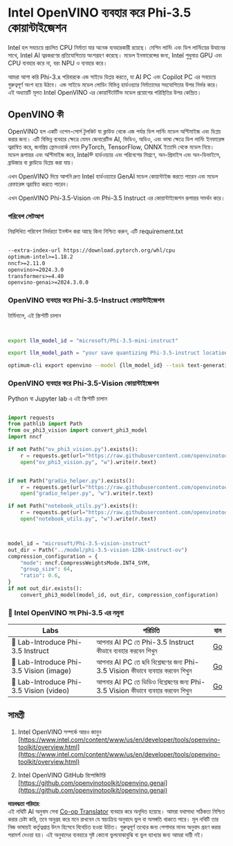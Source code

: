 <!--
CO_OP_TRANSLATOR_METADATA:
{
  "original_hash": "3139a6a82f357a9f90f1fe51c4caf65a",
  "translation_date": "2025-05-09T13:52:08+00:00",
  "source_file": "md/01.Introduction/04/UsingIntelOpenVINOQuantifyingPhi.md",
  "language_code": "bn"
}
-->
# **Intel OpenVINO ব্যবহার করে Phi-3.5 কোয়ান্টাইজেশন**

Intel হল সবচেয়ে প্রচলিত CPU নির্মাতা যার অনেক ব্যবহারকারী রয়েছে। মেশিন লার্নিং এবং ডিপ লার্নিংয়ের উত্থানের সাথে, Intel AI ত্বরকরণের প্রতিযোগিতায় অংশগ্রহণ করেছে। মডেল ইনফারেন্সের জন্য, Intel শুধুমাত্র GPU এবং CPU ব্যবহার করে না, বরং NPU ও ব্যবহার করে।

আমরা আশা করি Phi-3.x পরিবারকে এন্ড সাইডে ডিপ্লয় করতে, যা AI PC এবং Copilot PC এর সবচেয়ে গুরুত্বপূর্ণ অংশ হয়ে উঠবে। এন্ড সাইডে মডেল লোডিং বিভিন্ন হার্ডওয়্যার নির্মাতাদের সহযোগিতার উপর নির্ভর করে। এই অধ্যায়টি মূলত Intel OpenVINO এর কোয়ান্টিটেটিভ মডেল প্রয়োগের পরিস্থিতির উপর কেন্দ্রিত।

## **OpenVINO কী**

OpenVINO হল একটি ওপেন-সোর্স টুলকিট যা ক্লাউড থেকে এজ পর্যন্ত ডিপ লার্নিং মডেল অপ্টিমাইজ এবং ডিপ্লয় করার জন্য। এটি বিভিন্ন ব্যবহার ক্ষেত্রে যেমন জেনারেটিভ AI, ভিডিও, অডিও, এবং ভাষা ক্ষেত্রে ডিপ লার্নিং ইনফারেন্স ত্বরান্বিত করে, জনপ্রিয় ফ্রেমওয়ার্ক যেমন PyTorch, TensorFlow, ONNX ইত্যাদি থেকে মডেল নিয়ে। মডেল রূপান্তর এবং অপ্টিমাইজ করে, Intel® হার্ডওয়্যার এবং পরিবেশের মিশ্রণে, অন-প্রিমাইস এবং অন-ডিভাইসে, ব্রাউজার বা ক্লাউডে ডিপ্লয় করা যায়।

এখন OpenVINO দিয়ে আপনি দ্রুত Intel হার্ডওয়্যারে GenAI মডেল কোয়ান্টাইজ করতে পারেন এবং মডেল রেফারেন্স ত্বরান্বিত করতে পারেন।

এখন OpenVINO Phi-3.5-Vision এবং Phi-3.5 Instruct এর কোয়ান্টাইজেশন রূপান্তর সমর্থন করে।

### **পরিবেশ সেটআপ**

নিম্নলিখিত পরিবেশ নির্ভরতা ইনস্টল করা আছে কিনা নিশ্চিত করুন, এটি requirement.txt

```txt

--extra-index-url https://download.pytorch.org/whl/cpu
optimum-intel>=1.18.2
nncf>=2.11.0
openvino>=2024.3.0
transformers>=4.40
openvino-genai>=2024.3.0.0

```

### **OpenVINO ব্যবহার করে Phi-3.5-Instruct কোয়ান্টাইজেশন**

টার্মিনালে, এই স্ক্রিপ্টটি চালান

```bash


export llm_model_id = "microsoft/Phi-3.5-mini-instruct"

export llm_model_path = "your save quantizing Phi-3.5-instruct location"

optimum-cli export openvino --model {llm_model_id} --task text-generation-with-past --weight-format int4 --group-size 128 --ratio 0.6  --sym  --trust-remote-code {llm_model_path}


```

### **OpenVINO ব্যবহার করে Phi-3.5-Vision কোয়ান্টাইজেশন**

Python বা Jupyter lab এ এই স্ক্রিপ্টটি চালান

```python

import requests
from pathlib import Path
from ov_phi3_vision import convert_phi3_model
import nncf

if not Path("ov_phi3_vision.py").exists():
    r = requests.get(url="https://raw.githubusercontent.com/openvinotoolkit/openvino_notebooks/latest/notebooks/phi-3-vision/ov_phi3_vision.py")
    open("ov_phi3_vision.py", "w").write(r.text)


if not Path("gradio_helper.py").exists():
    r = requests.get(url="https://raw.githubusercontent.com/openvinotoolkit/openvino_notebooks/latest/notebooks/phi-3-vision/gradio_helper.py")
    open("gradio_helper.py", "w").write(r.text)

if not Path("notebook_utils.py").exists():
    r = requests.get(url="https://raw.githubusercontent.com/openvinotoolkit/openvino_notebooks/latest/utils/notebook_utils.py")
    open("notebook_utils.py", "w").write(r.text)



model_id = "microsoft/Phi-3.5-vision-instruct"
out_dir = Path("../model/phi-3.5-vision-128k-instruct-ov")
compression_configuration = {
    "mode": nncf.CompressWeightsMode.INT4_SYM,
    "group_size": 64,
    "ratio": 0.6,
}
if not out_dir.exists():
    convert_phi3_model(model_id, out_dir, compression_configuration)

```

### **🤖 Intel OpenVINO সহ Phi-3.5 এর নমুনা**

| Labs    | পরিচিতি | যান |
| -------- | ------- |  ------- |
| 🚀 Lab-Introduce Phi-3.5 Instruct  | আপনার AI PC তে Phi-3.5 Instruct কীভাবে ব্যবহার করবেন শিখুন    |  [Go](../../../../../code/09.UpdateSamples/Aug/intel-phi35-instruct-zh.ipynb)    |
| 🚀 Lab-Introduce Phi-3.5 Vision (image) | আপনার AI PC তে ছবি বিশ্লেষণের জন্য Phi-3.5 Vision কীভাবে ব্যবহার করবেন শিখুন      |  [Go](../../../../../code/09.UpdateSamples/Aug/intel-phi35-vision-img.ipynb)    |
| 🚀 Lab-Introduce Phi-3.5 Vision (video)   | আপনার AI PC তে ভিডিও বিশ্লেষণের জন্য Phi-3.5 Vision কীভাবে ব্যবহার করবেন শিখুন    |  [Go](../../../../../code/09.UpdateSamples/Aug/intel-phi35-vision-video.ipynb)    |

## **সামগ্রী**

1. Intel OpenVINO সম্পর্কে আরও জানুন [https://www.intel.com/content/www/us/en/developer/tools/openvino-toolkit/overview.html](https://www.intel.com/content/www/us/en/developer/tools/openvino-toolkit/overview.html)

2. Intel OpenVINO GitHub রিপোজিটরি [https://github.com/openvinotoolkit/openvino.genai](https://github.com/openvinotoolkit/openvino.genai)

**দায়বদ্ধতা পরিহার**:  
এই নথিটি AI অনুবাদ সেবা [Co-op Translator](https://github.com/Azure/co-op-translator) ব্যবহার করে অনূদিত হয়েছে। আমরা যথাসাধ্য সঠিকতা নিশ্চিত করার চেষ্টা করি, তবে অনুগ্রহ করে মনে রাখবেন যে স্বয়ংক্রিয় অনুবাদে ভুল বা অসঙ্গতি থাকতে পারে। মূল নথিটি তার নিজ ভাষায়ই কর্তৃত্বপ্রাপ্ত উৎস হিসেবে বিবেচিত হওয়া উচিত। গুরুত্বপূর্ণ তথ্যের জন্য পেশাদার মানব অনুবাদ গ্রহণ করার পরামর্শ দেওয়া হয়। এই অনুবাদের ব্যবহারে সৃষ্ট কোনো ভুলবোঝাবুঝি বা ভুল ব্যাখ্যার জন্য আমরা দায়ী নই।